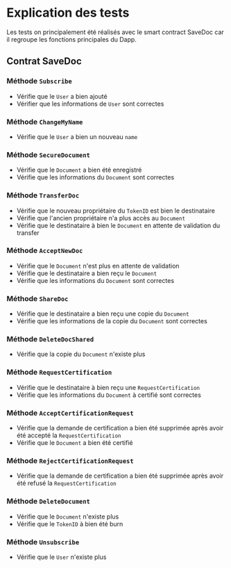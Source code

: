 # Explication des tests

Les tests on principalement été réalisés avec le smart contract SaveDoc car il regroupe les fonctions principales du Dapp.

## Contrat SaveDoc

### Méthode `Subscribe`

- Vérifie que le `User` a bien ajouté
- Vérifier que les informations de `User` sont correctes

### Méthode `ChangeMyName`

- Vérifie que le `User` a bien un nouveau `name`


### Méthode `SecureDocument`

- Vérifie que le `Document` a bien été enregistré
- Vérifie que les informations du `Document` sont correctes


### Méthode `TransferDoc`

- Vérifie que le nouveau propriétaire du `TokenID` est bien le destinataire
- Vérifie que l'ancien propriétaire n'a plus accès au `Document`
- Vérifie que le destinataire à bien le `Document` en attente de validation du transfer

### Méthode `AcceptNewDoc`

- Vérifie que le `Document` n'est plus en attente de validation
- Vérifie que le destinataire a bien reçu le `Document`
- Vérifie que les informations du `Document` sont correctes

### Méthode `ShareDoc`

- Vérifie que le destinataire a bien reçu une copie du `Document`
- Vérifie que les informations de la copie du `Document` sont correctes

### Méthode `DeleteDocShared`

- Vérifie que la copie du `Document` n'existe plus

### Méthode `RequestCertification`

- Vérifie que le destinataire à bien reçu une `RequestCertification`
- Vérifie que les informations du `Document` à certifié sont correctes

### Méthode `AcceptCertificationRequest`

- Vérifie que la demande de certification a bien été supprimée après avoir été accepté la `RequestCertification`
- Vérifie que le `Document` a bien été certifié

### Méthode `RejectCertificationRequest`

- Vérifie que la demande de certification a bien été supprimée après avoir été refusé la `RequestCertification`

### Méthode `DeleteDocument`

- Vérifie que le `Document` n'existe plus
- Vérifie que le `TokenID` à bien été burn


### Méthode `Unsubscribe`

- Vérifie que le `User` n'existe plus
